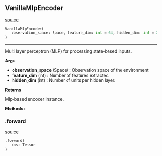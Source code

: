 #


## VanillaMlpEncoder
[source](https://github.com/RLE-Foundation/Hsuanwu\blob\main\hsuanwu/xploit/encoder/vanilla_mlp_encoder.py\#L7)
```python 
VanillaMlpEncoder(
   observation_space: Space, feature_dim: int = 64, hidden_dim: int = 256
)
```


---
Multi layer perceptron (MLP) for processing state-based inputs.


**Args**

* **observation_space** (Space) : Observation space of the environment.
* **feature_dim** (int) : Number of features extracted.
* **hidden_dim** (int) : Number of units per hidden layer.


**Returns**

Mlp-based encoder instance.


**Methods:**


### .forward
[source](https://github.com/RLE-Foundation/Hsuanwu\blob\main\hsuanwu/xploit/encoder/vanilla_mlp_encoder.py\#L35)
```python
.forward(
   obs: Tensor
)
```

